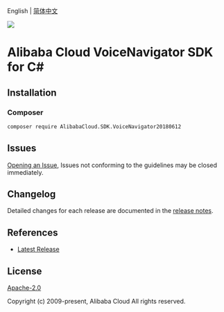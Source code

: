 English | [简体中文](README-CN.md)

![](https://aliyunsdk-pages.alicdn.com/icons/AlibabaCloud.svg)

# Alibaba Cloud VoiceNavigator SDK for C#

## Installation

### Composer

```bash
composer require AlibabaCloud.SDK.VoiceNavigator20180612
```

## Issues

[Opening an Issue](https://github.com/aliyun/alibabacloud-csharp-sdk/issues/new), Issues not conforming to the guidelines may be closed immediately.

## Changelog

Detailed changes for each release are documented in the [release notes](./ChangeLog.md).

## References

* [Latest Release](https://github.com/aliyun/alibabacloud-csharp-sdk/)

## License

[Apache-2.0](http://www.apache.org/licenses/LICENSE-2.0)

Copyright (c) 2009-present, Alibaba Cloud All rights reserved.
